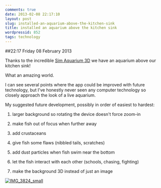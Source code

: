 ```yaml
---
comments: true
date: 2013-02-08 22:17:10
layout: post
slug: installed-an-aquarium-above-the-kitchen-sink
title: installed an aquarium above the kitchen sink
wordpressid: 852
tags: technology
---
```


##22:17 Friday 08 February 2013

Thanks to the incredible [Sim Aquarium 3D](http://simaquarium.com/) we have an aquarium above our kitchen sink!

What an amazing world.

I can see several points where the app could be improved with future technology, but I've honestly never seen any computer technology so closely approach the look of a live aquarium.

My suggested future development, possibly in order of easiest to hardest:



	
  1. larger background so rotating the device doesn't force zoom-in

	
  2. make fish out of focus when further away

	
  3. add crustaceans

	
  4. give fish some flaws (nibbled tails, scratches)

	
  5. add dust particles when fish swim near the bottom

	
  6. let the fish interact with each other (schools, chasing, fighting)

	
  7. make the background 3D instead of just an image


[![IMG_3824_small](http://robnugen.com/blog/wp-content/uploads/2013/02/IMG_3824_small.jpg)](http://robnugen.com/blog/wp-content/uploads/2013/02/IMG_3824_small.jpg)
